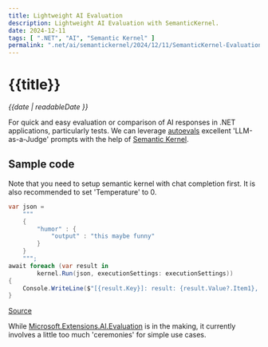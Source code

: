 ```yaml
---
title: Lightweight AI Evaluation
description: Lightweight AI Evaluation with SemanticKernel.
date: 2024-12-11
tags: [ ".NET", "AI", "Semantic Kernel" ]
permalink: ".net/ai/semantickernel/2024/12/11/SemanticKernel-Evaluation.html"
---
```


# {{title}}

*{{date | readableDate }}*

For quick and easy evaluation or comparison of AI responses in .NET applications, particularly tests. We can leverage [autoevals](https://github.com/braintrustdata/autoevals) excellent 'LLM-as-a-Judge' prompts with the help of [Semantic Kernel](https://github.com/microsoft/semantic-kernel).


## Sample code
Note that you need to setup semantic kernel with chat completion first. It is also recommended to set 'Temperature' to 0.

```csharp
var json = 
    """
    {
        "humor" : {
            "output" : "this maybe funny"
        }
    }
    """;
await foreach (var result in 
        kernel.Run(json, executionSettings: executionSettings))
{
    Console.WriteLine($"[{result.Key}]: result: {result.Value?.Item1}, score: {result.Value?.Item2}");
}
```

[Source](https://github.com/StormHub/TinyToolBox.AI)

While [Microsoft.Extensions.AI.Evaluation](https://devblogs.microsoft.com/dotnet/evaluate-the-quality-of-your-ai-applications-with-ease/) is in the making, it currently involves  a little too much 'ceremonies' for simple use cases.
